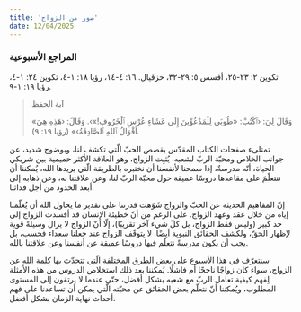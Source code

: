 ```yaml
---
title: 'صور من الزواج'
date: 12/04/2025
---
```


### المراجع الأسبوعية
تكوين ٢: ٢٣-٢٥، أفسس ٥: ٢٩-٣٢، حزقيال. ١٦: ٤-١٤، رؤيا ١٨: ١-٤، تكوين ٢٤: ١-٤، رؤيا ١٩: ١-٩.

> <p>آية الحفظ</p>
> «وَقَالَ لِيَ: ‹ٱكْتُبْ: «طُوبَى لِلْمَدْعُوِّينَ إِلَى عَشَاءِ عُرْسِ ٱلْخَرُوفِ!»›. وَقَالَ: ‹هَذِهِ هِيَ أَقْوَالُ ٱللهِ ٱلصَّادِقَةُ›» (رؤيا ١٩: ٩).

تمتلىء صفحات الكتاب المقدّس بقصص الحبّ الّتي تكشف لنا، وبوضوح شديد، عن جوانب الخلاص ومحبّة الربّ لشعبه. يُثبِت الزواج، وهو العلاقة الأكثر حميمية بين شريكي الحياة، أنّه مدرسةٌ، إذا سمحنا لأنفسنا أن نختبره بالطريقة الّتي يريدها الله، يُمكننا أن ننتعلّمَ على مقاعدها دروسًا عميقة حول محبّة الربّ لنا، وعن علاقتنا به، وعن ذهابه إلى أبعد الحدود من أجل فدائنا.

إنّ المفاهيم الحديثة عن الحبّ والزواج شَوّهت قدرتنا على تقدير ما يحاول الله أن يُعلّمنا إياه من خلال عقد وعهد الزواج. على الرغم من أنّ خطيئة الإنسان قد أفسدت الزواج إلى حد كبير (وليس فقط الزواج، بل كلّ شيء آخر تقريبًا)، إلّا أنّ الزواج لا يزال وسيلةً قوية لإظهار الحقّ، ولكشف الحقائق النبوية أيضًا. لا يتوقّف الزواج عند جعلنا سعداء فحسب، بل يجب أن يكون مدرسةً نتعلّم فيها دروسًا عميقة عن أنفسنا وعن علاقتنا بالله.

سنتعرّف في هذا الأسبوع على بعض الطرق المختلفة الّتي تتحدّث بها كلمة الله عن الزواج، سواء كان زواجًا ناجحًا أم فاشلًا. يُمكننا بعد ذلك استخلاص الدروس من هذه الأمثلة لِفهم كيفية تعامل الربّ مع شعبه بشكل أفضل، حتّى عندما لا يرتقون إلى المستوى المطلوب، ويُمكننا أنّ نتعلّم بعض الحقائق عن محبّته الّتي يمكن أن تساعدنا على فهم أحداث نهاية الزمان بشكل أفضل.